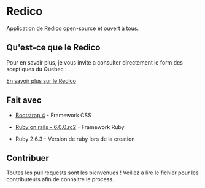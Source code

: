# Redico

Application de Redico open-source et ouvert à tous.

## Qu'est-ce que le Redico
Pour en savoir plus, je vous invite a consulter directement le form des sceptiques du Quebec :

[En savoir plus sur le Redico](https://www.sceptiques.qc.ca/forum/redico)

## Fait avec

* [Bootstrap 4](https://getbootstrap.com/) - Framework CSS

* [Ruby on rails - 6.0.0.rc2](https://rubyonrails.org/) - Framework Ruby

* Ruby 2.6.3 - Version de ruby lors de la creation

## Contribuer

Toutes les pull requests sont les bienvenues ! Veillez à lire le fichier pour les contributeurs afin de connaitre le process.